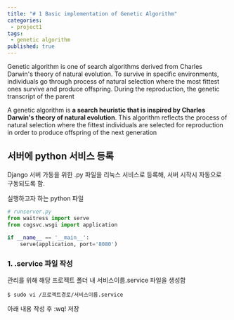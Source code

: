```yaml
---
title: "# 1 Basic implementation of Genetic Algorithm"
categories:
 - project1
tags:
 - genetic algorithm
published: true
---
```


Genetic algorithm is one of search algorithms derived from Charles Darwin's theory of natural evolution. To survive in specific environments, individuals go through process of natural selection where the most fittest ones survive and produce offspring. During the reproduction, the genetic transcript of the parent 

A genetic algorithm is **a search heuristic that is inspired by Charles Darwin's theory of natural evolution**. This algorithm reflects the process of natural selection where the fittest individuals are selected for reproduction in order to produce offspring of the next generation

## 서버에 python 서비스 등록
Django 서버 가동을 위한 .py 파일을 리눅스 서비스로 등록해, 서버 시작시 자동으로 구동되도록 함.

실행하고자 하는 python 파일
```python
# runserver.py
from waitress import serve  
from cogsvc.wsgi import application  
  
if __name__ == '__main__':  
    serve(application, port='8080')
```
### 1. .service 파일 작성
관리를 위해 해당 프로젝트 폴더 내 서비스이름.service 파일을 생성함
```
$ sudo vi /프로젝트경로/서비스이름.service
``` 

아래 내용 작성 후 :wq! 저장

<!--stackedit_data:
eyJoaXN0b3J5IjpbMTUxMTQ3NTQ1NV19
-->